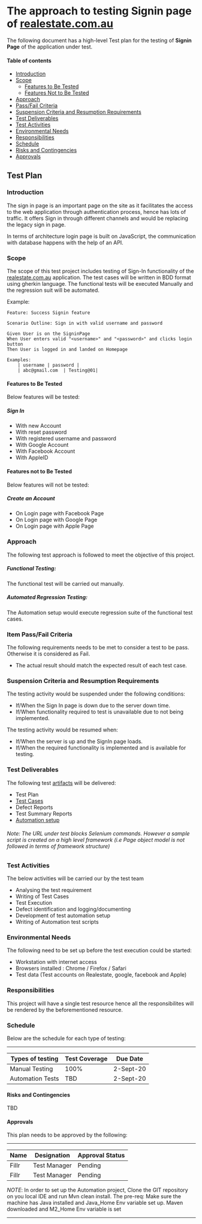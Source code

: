 # The approach to testing Signin page of [realestate.com.au](#https://accounts.realestate.com.au/login?client_id=2fb06dqab95hci46dgldph0382&redirect_uri=https://www.realestate.com.au/auth&response_type=code&state=dnJ-VBXGZc8PT0G0K6YJ5GGd2ko5YwK_P74rHqA5pM5cF02KMbRioXpTvlihPawryN0bJeoESTCCbXvSv-3d4bsT-F3OcO-Nj-rc5V8uxwD6_SLYAZogIWR5AgJK4sJ-bmoSdV-VMyZx5MBfCOaYqri_Syrpj4Lc4LbMOba6Hy5xqOEZ)

The following document has a high-level Test plan for the testing of **Signin Page** of the application under test.



#### Table of contents
* [Introduction](#Introduction)
* [Scope](#Scope)
    * [Features to Be Tested](#Features-to-Be-Tested)
    * [Features Not to Be Tested](#Features-Not-to-Be-Tested)
* [Approach](Approach)
* [Pass/Fail Criteria](#Pass/Fail-Criteria)
* [Suspension Criteria and Resumption Requirements](#Suspension-Criteria-and-Resumption-Requirements)
* [Test Deliverables](#Test-Deliverables)
* [Test Activities](#Test-Activities)
* [Environmental Needs](#Environmental-Needs)
* [Responsibilities](#Responsibilities)
* [Schedule](#Schedule)
* [Risks and Contingencies](#Risks-and-Contingencies)
* [Approvals](#Approvals)

## Test Plan

### Introduction

The sign in page is an important page on the site as it facilitates the access to the web application through authentication process, hence has lots of traffic. It offers Sign in through different channels and would be replacing the legacy sign in page.

In terms of architecture login page is built on JavaScript, the communication with database happens with the help of an API.


### Scope

The scope of this test project includes testing of Sign-In functionality of the [realestate.com.au](#https://accounts.realestate.com.au/login?client_id=2fb06dqab95hci46dgldph0382&redirect_uri=https://www.realestate.com.au/auth&response_type=code&state=dnJ-VBXGZc8PT0G0K6YJ5GGd2ko5YwK_P74rHqA5pM5cF02KMbRioXpTvlihPawryN0bJeoESTCCbXvSv-3d4bsT-F3OcO-Nj-rc5V8uxwD6_SLYAZogIWR5AgJK4sJ-bmoSdV-VMyZx5MBfCOaYqri_Syrpj4Lc4LbMOba6Hy5xqOEZ) application. The test cases will be written in BDD format using gherkin language. 
The functional tests will be executed Manually and the regression suit will be automated.  

Example: 

```Gherkin
Feature: Success Signin feature

Scenario Outline: Sign in with valid username and password

Given User is on the SigninPage
When User enters valid "<username>" and "<password>" and clicks login button
Then User is logged in and landed on Homepage

Examples:
	| username | password |
	| abc@gmail.com  | Testing@01|

```

#### Features to Be Tested
Below features will be tested:
##### Sign In 
- With new Account
- With reset password
- With registered username and password
- With Google Account
- With Facebook Account
- With AppleID

#### Features not to Be Tested
Below features will not be tested:
##### Create an Account
- On Login page with Facebook Page
- On Login page with Google Page
- On Login page with Apple Page 

### Approach
The following test approach is followed to meet the objective of this project.
##### Functional Testing:
The functional test will be carried out manually.
##### Automated Regression Testing: 
The Automation setup would execute regression suite of the functional test cases.

### Item Pass/Fail Criteria
The following requirements needs to be met to consider a test to be pass. Otherwise it is considered as Fail.
- The actual result should match the expected result of each test case.
  

### Suspension Criteria and Resumption Requirements
The testing activity would be suspended under the following conditions:
- If/When the Sign In page is down due to the server down time.
- If/When functionality required to test is unavailable due to not being implemented. 

The testing activity would be resumed when:
- If/When the server is up and the SignIn page loads.
- If/When the required functionality is implemented and is available for testing.
  

### Test Deliverables
The following test [artifacts](https://github.com/MahalakshmiSagar/Fillr_QA_Assignment/tree/master/TestDocuments) will be delivered:
- Test Plan
- [Test Cases](https://github.com/MahalakshmiSagar/Fillr_QA_Assignment/tree/master/TestDocuments/TestCases%20in%20BDD%20Format)
- Defect Reports
- Test Summary Reports
- [Automation setup](https://github.com/MahalakshmiSagar/Fillr_QA_Assignment)

###### Note: The URL under test blocks Selenium commands. However a sample script is created on a high level framework (i.e Page object model is not followed in terms of framework structure)

### Test Activities
The below activities will be carried our by the test team
- Analysing the test requirement
- Writing of Test Cases
- Test Execution
- Defect identification and logging/documenting
- Development of test automation setup
- Writing of Automation test scripts

### Environmental Needs
The following need to be set up before the test execution could be started:
- Workstation with internet access
- Browsers installed : Chrome / Firefox / Safari
- Test data (Test accounts on Realestate, google, facebook and Apple)

### Responsibilities
This project will have a single test resource hence all the responsibilites will be rendered by the beforementioned resource.  

### Schedule
Below are the schedule for each type of testing:



________________________________________

Types of testing | Test Coverage | Due Date
------------ | ------------- | -------------
Manual Testing  | 100% | 2-Sept-20 
Automation Tests  | TBD | 2-Sept-20


#### Risks and Contingencies
TBD

#### Approvals
This plan needs to be approved by the following:

________________________________________

Name | Designation | Approval Status
------------ | ------------- | -------------
Fillr  | Test Manager | Pending 
Fillr  | Test Manager | Pending 



*NOTE*: In order to set up the Automation project, Clone the GIT repository on you local IDE and run Mvn clean install. 
The pre-req: Make sure the machine has Java installed and Java_Home Env variable set up. Maven downloaded and M2_Home Env variable is set


________________________________________

